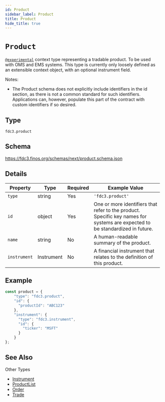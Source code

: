 ```yaml
---
id: Product
sidebar_label: Product
title: Product
hide_title: true
---
```

# `Product`

[`@experimental`](/docs/fdc3-compliance#experimental-features) context type representing a tradable product. To be used with OMS and EMS systems. This type is currently only loosely defined as an extensible context object, with an optional instrument field.

Notes:

- The Product schema does not explicitly include identifiers in the id section, as there is not a common standard for such identifiers. Applications can, however, populate this part of the contract with custom identifiers if so desired.

## Type

`fdc3.product`

## Schema

<https://fdc3.finos.org/schemas/next/product.schema.json>

## Details

| Property     | Type       | Required | Example Value             |
|--------------|------------|----------|---------------------------|
| `type`       | string     | Yes      | `'fdc3.product'`        |
| `id`         | object     | Yes      | One or more identifiers that refer to the product. Specific key names for systems are expected to be standardized in future. |
| `name`       | string     | No       | A human-readable summary of the product. |
| `instrument` | Instrument | No       | A financial instrument that relates to the definition of this product. |

## Example

```js
const product = {
    "type": "fdc3.product",
    "id": {
      "productId": "ABC123"
    },
    "instrument": {
      "type": "fdc3.instrument",
      "id": {
        "ticker": "MSFT"
      }
    }
};
```

## See Also

Other Types

- [Instrument](Instrument)
- [ProductList](ProductList)
- [Order](Order)
- [Trade](Trade)
